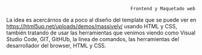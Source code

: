                                                   Frontend y Maquetado web             
La idea es acercárnos de a poco al diseño del template que se puede ver en https://html5up.net/uploads/demos/massively/ usando HTML y CSS, también tratando de usar las herramientas que venimos viendo como Visual Studio Code, GIT, GitHUb, la linea de comandos, las herramientas del desarrollador del browser, HTML y CSS.

